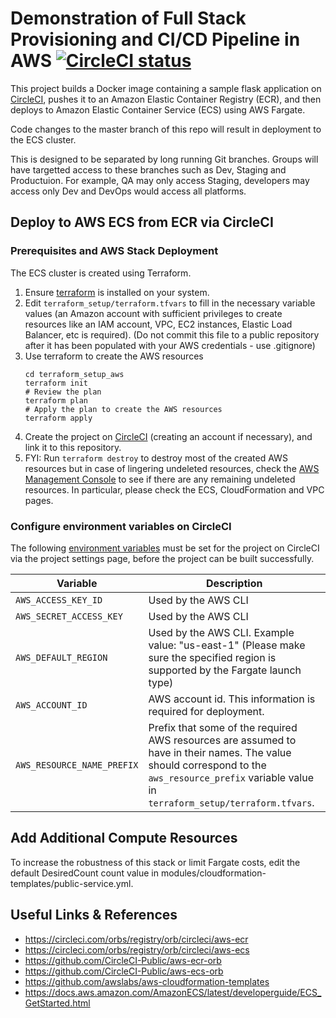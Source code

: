 # Demonstration of Full Stack Provisioning and CI/CD Pipeline in AWS [![CircleCI status](https://circleci.com/gh/CircleCI-Public/circleci-demo-aws-ecs-ecr.svg "CircleCI status")](https://circleci.com/gh/CircleCI-Public/circleci-demo-aws-ecs-ecr)

This project builds a Docker image containing a sample flask application on [CircleCI](https://circleci.com), pushes it to an Amazon Elastic Container Registry (ECR), and then deploys to Amazon Elastic Container Service (ECS) using AWS Fargate.

Code changes to the master branch of this repo will result in deployment to the ECS cluster.

This is designed to be separated by long running Git branches. Groups will have targetted access to these branches such as Dev, Staging and Productuion. For example, QA may only access Staging, developers may access only Dev and DevOps would access all platforms.

## Deploy to AWS ECS from ECR via CircleCI

### Prerequisites and AWS Stack Deployment
The ECS cluster is created using Terraform.
1. Ensure [terraform](https://www.terraform.io/) is installed on your system.
2. Edit `terraform_setup/terraform.tfvars` to fill in the necessary variable values (an Amazon account with sufficient privileges to create resources like an IAM account, VPC, EC2 instances, Elastic Load Balancer, etc is required). (Do not commit this file to a public repository after it has been populated with your AWS credentials - use .gitignore)
3. Use terraform to create the AWS resources
    ```
    cd terraform_setup_aws
    terraform init
    # Review the plan
    terraform plan
    # Apply the plan to create the AWS resources
    terraform apply
    
4. Create the project on [CircleCI](https://circleci.com) (creating an account if necessary), and link it to this repository.
5. FYI: Run `terraform destroy` to destroy most of the created AWS resources but in case of lingering undeleted resources, check the [AWS Management Console](https://console.aws.amazon.com/) to see if there are any remaining undeleted resources. In particular, please check the ECS, CloudFormation and VPC pages.

### Configure environment variables on CircleCI
The following [environment variables](https://circleci.com/docs/2.0/env-vars/#setting-an-environment-variable-in-a-project) must be set for the project on CircleCI via the project settings page, before the project can be built successfully.


| Variable                       | Description                                               |
| ------------------------------ | --------------------------------------------------------- |
| `AWS_ACCESS_KEY_ID`            | Used by the AWS CLI                                       |
| `AWS_SECRET_ACCESS_KEY `       | Used by the AWS CLI                                       |
| `AWS_DEFAULT_REGION`           | Used by the AWS CLI. Example value: "us-east-1" (Please make sure the specified region is supported by the Fargate launch type)                          |
| `AWS_ACCOUNT_ID`               | AWS account id. This information is required for deployment.                                   |
| `AWS_RESOURCE_NAME_PREFIX`     | Prefix that some of the required AWS resources are assumed to have in their names. The value should correspond to the `aws_resource_prefix` variable value in `terraform_setup/terraform.tfvars`.                             |

## Add Additional Compute Resources
To increase the robustness of this stack or limit Fargate costs, edit the default DesiredCount count value in modules/cloudformation-templates/public-service.yml.


## Useful Links & References
- https://circleci.com/orbs/registry/orb/circleci/aws-ecr
- https://circleci.com/orbs/registry/orb/circleci/aws-ecs
- https://github.com/CircleCI-Public/aws-ecr-orb
- https://github.com/CircleCI-Public/aws-ecs-orb
- https://github.com/awslabs/aws-cloudformation-templates
- https://docs.aws.amazon.com/AmazonECS/latest/developerguide/ECS_GetStarted.html
